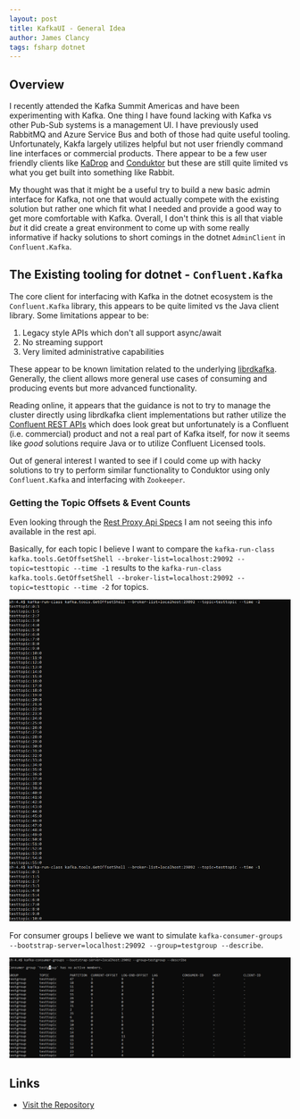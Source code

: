 ```yaml
---
layout: post
title: KafkaUI - General Idea
author: James Clancy
tags: fsharp dotnet
---
```


## Overview
I recently attended the Kafka Summit Americas and have been experimenting with Kafka. One thing I have found lacking with Kafka vs other Pub-Sub systems is a management UI. I have previously used RabbitMQ and Azure Service Bus and both of those had quite useful tooling. Unfortunately, Kakfa largely utilizes helpful but not user friendly command line interfaces or commercial products. There appear to be a few user friendly clients like [KaDrop](https://github.com/obsidiandynamics/kafdrop) and [Conduktor](https://www.conduktor.io/) but these are still quite limited vs what you get built into something like Rabbit. 

My thought was that it might be a useful try to build a new basic admin interface for Kafka, not one that would actually compete with the existing solution but rather one which fit what I needed and provide a good way to get more comfortable with Kafka. Overall, I don't think this is all that viable *but* it did create a great environment to come up with some really informative if hacky solutions to short comings in the dotnet `AdminClient` in `Confluent.Kafka`.

## The Existing tooling for dotnet - `Confluent.Kafka`

The core client for interfacing with Kafka in the dotnet ecosystem is the `Confluent.Kafka` library, this appears to be quite limited vs the Java client library. Some limitations appear to be:

1. Legacy style APIs which don't all support async/await
2. No streaming support
3. Very limited administrative capabilities

These appear to be known limitation related to the underlying [librdkafka](https://github.com/edenhill/librdkafka). Generally, the client allows more general use cases of consuming and producing events but more advanced functionality.

Reading online, it appears that the guidance is not to try to manage the cluster directly using librdkafka client implementations but rather utilize the [Confluent REST APIs](https://docs.confluent.io/platform/current/kafka-rest/index.html) which does look great but unfortunately is a Confluent (i.e. commercial) product and not a real part of Kafka itself, for now it seems like *good* solutions require Java or to utilize Confluent Licensed tools. 

Out of general interest I wanted to see if I could come up with hacky solutions to try to perform similar functionality to Conduktor using only `Confluent.Kafka` and interfacing with `Zookeeper`.

### Getting the Topic Offsets & Event Counts

Even looking through the [Rest Proxy Api Specs](https://docs.confluent.io/2.0.0/kafka-rest/docs/api.html#consumers) I am not seeing this info available in the rest api. 

Basically, for each topic I believe I want to compare the 
`kafka-run-class kafka.tools.GetOffsetShell --broker-list=localhost:29092 --topic=testtopic --time -1` results to the `kafka-run-class kafka.tools.GetOffsetShell --broker-list=localhost:29092 --topic=testtopic --time -2` for topics.

![Get Offset Example](\assets\img\post-media\2021-10-17-GeneralProjectIdea\get-offset-shell-example.png)

For consumer groups I believe we want to simulate `kafka-consumer-groups --bootstrap-server=localhost:29092 --group=testgroup --describe`.

![Consumer Groups Example](\assets\img\post-media\2021-10-17-GeneralProjectIdea\kafka-consumer-groups-example.png)


## Links

* [Visit the Repository](https://github.com/jamesclancy/KafkaUI)